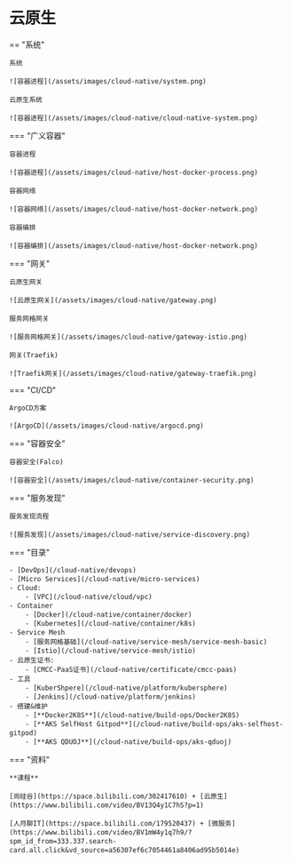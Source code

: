 # 云原生

== "系统"

    系统

    ![容器进程](/assets/images/cloud-native/system.png)

    云原生系统

    ![容器进程](/assets/images/cloud-native/cloud-native-system.png)

=== "广义容器"

    容器进程

    ![容器进程](/assets/images/cloud-native/host-docker-process.png)

    容器网络

    ![容器网络](/assets/images/cloud-native/host-docker-network.png)

    容器编排

    ![容器编排](/assets/images/cloud-native/host-docker-network.png)

=== "网关"

    云原生网关

    ![云原生网关](/assets/images/cloud-native/gateway.png)

    服务网格网关

    ![服务网格网关](/assets/images/cloud-native/gateway-istio.png)

    网关(Traefik)

    ![Traefik网关](/assets/images/cloud-native/gateway-traefik.png)

=== "CI/CD"

    ArgoCD方案

    ![ArgoCD](/assets/images/cloud-native/argocd.png)

=== "容器安全"

    容器安全(Falco)

    ![容器安全](/assets/images/cloud-native/container-security.png)

=== "服务发现"

    服务发现流程

    ![服务发现](/assets/images/cloud-native/service-discovery.png)

=== "目录"

    - [DevOps](/cloud-native/devops) 
    - [Micro Services](/cloud-native/micro-services)
    - Cloud:
        - [VPC](/cloud-native/cloud/vpc)  
    - Container
        - [Docker](/cloud-native/container/docker)  
        - [Kubernetes](/cloud-native/container/k8s)  
    - Service Mesh
        - [服务网格基础](/cloud-native/service-mesh/service-mesh-basic)
        - [Istio](/cloud-native/service-mesh/istio)
    - 云原生证书:
        - [CMCC-PaaS证书](/cloud-native/certificate/cmcc-paas)
    - 工具
        - [KuberShpere](/cloud-native/platform/kubersphere)  
        - [Jenkins](/cloud-native/platform/jenkins)  
    - 搭建&维护
        - [**Docker2K8S**](/cloud-native/build-ops/Docker2K8S)
        - [**AKS SelfHost Gitpod**](/cloud-native/build-ops/aks-selfhost-gitpod)  
        - [**AKS QDUOJ**](/cloud-native/build-ops/aks-qduoj)  

=== "资料"

    **课程**

    [尚硅谷](https://space.bilibili.com/302417610) + [云原生](https://www.bilibili.com/video/BV13Q4y1C7hS?p=1)

    [人月聊IT](https://space.bilibili.com/179520437) + [微服务](https://www.bilibili.com/video/BV1mW4y1q7h9/?spm_id_from=333.337.search-card.all.click&vd_source=a56307ef6c7054461a8406ad95b5014e)